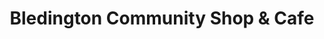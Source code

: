 ---
title: "Bledington Community Shop & Cafe"
url: /bledington/bledington-community-shop-und-cafe/
shop: Lebensmittel
---